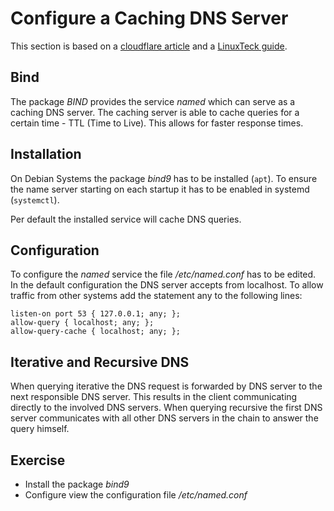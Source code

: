 # Configure a Caching DNS Server
This section is based on a [cloudflare article](https://www.cloudflare.com/learning/dns/what-is-recursive-dns/) and a [LinuxTeck guide](https://www.linuxteck.com/how-to-setup-caching-dns-server-in-centos-rhel-7-6/).

## Bind
The package *BIND* provides the service *named* which can serve as a caching DNS server. The caching server is able to cache queries for a certain time - TTL (Time to Live). This allows for faster response times. 

## Installation
On Debian Systems the package *bind9* has to be installed (`apt`). To ensure the name server starting on each startup it has to be enabled in systemd (`systemctl`).

Per default the installed service will cache DNS queries.

## Configuration
To configure the *named* service the file */etc/named.conf* has to be edited. 
In the default configuration the DNS server accepts from localhost. To allow traffic from other systems add the statement any to the following lines:

~~~~
listen-on port 53 { 127.0.0.1; any; };
allow-query { localhost; any; };
allow-query-cache { localhost; any; };
~~~~

## Iterative and Recursive DNS
When querying iterative the DNS request is forwarded by DNS server to the next responsible DNS server. This results in the client communicating directly to the involved DNS servers. 
When querying recursive the first DNS server communicates with all other DNS servers in the chain to answer the query himself.

## Exercise
- Install the package *bind9*
- Configure view the configuration file */etc/named.conf*